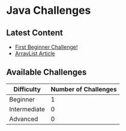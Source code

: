 # Java Challenges

## Latest Content
- [First Beginner Challenge!](https://github.com/DavidHancu/JavaChallenges/tree/main/Challenges/Beginner/Simple%20Quiz%20(Modular))
- [ArrayList Article](https://github.com/DavidHancu/JavaChallenges/wiki/ArrayList)

## Available Challenges
| **Difficulty** | **Number of Challenges** |
|----------------|--------------------------|
| Beginner       | 1                        |
| Intermediate   | 0                        |
| Advanced       | 0                        |
